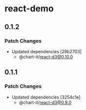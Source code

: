 # react-demo

## 0.1.2

### Patch Changes

- Updated dependencies [29b2703]
  - @chart-it/react-d3@0.10.0

## 0.1.1

### Patch Changes

- Updated dependencies [3254c1e]
  - @chart-it/react-d3@0.9.0
